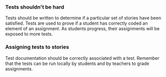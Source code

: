 ### Tests shouldn't be hard

Tests should be written to determine if a particular set of stories have been satisfied. Tests are used to prove if a student has correctly coded an element of an assignment. As students progress, their assignments will be exposed to more tests.

### Assigning tests to stories

Test documentation should be correctly associated with a test. Remember that the tests can be run locally by students and by teachers to grade assignments.

